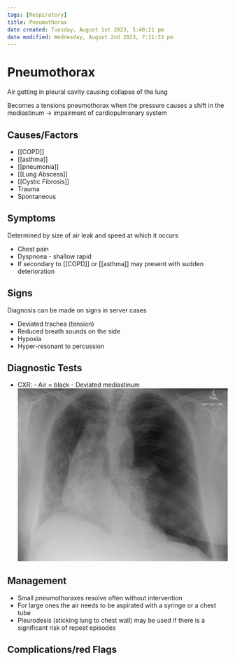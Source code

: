 ```yaml
---
tags: [Respiratory]
title: Pneumothorax
date created: Tuesday, August 1st 2023, 5:40:21 pm
date modified: Wednesday, August 2nd 2023, 7:11:33 pm
---
```




# Pneumothorax

Air getting in pleural cavity causing collapse of the lung

Becomes a tensions pneumothorax when the pressure causes a shift in the mediastinum -> impairment of cardiopulmonary system

## Causes/Factors

- [[COPD]]
- [[asthma]]
- [[pneumonia]]
- [[Lung Abscess]]
- [[Cystic Fibrosis]]
- Trauma
- Spontaneous

## Symptoms

Determined by size of air leak and speed at which it occurs

- Chest pain
- Dyspnoea - shallow rapid
- If secondary to [[COPD]] or [[asthma]] may present with sudden deterioration

## Signs

Diagnosis can be made on signs in server cases

- Deviated trachea (tension)
- Reduced breath sounds on the side
- Hypoxia
- Hyper-resonant to percussion

## Diagnostic Tests

- CXR: - Air = black - Deviated mediastinum
  ![|400](z_attachments/400-2.png)

## Management

- Small pneumothoraxes resolve often without intervention
- For large ones the air needs to be aspirated with a syringe or a chest tube
- Pleurodesis (sticking lung to chest wall) may be used if there is a significant risk of repeat episodes

## Complications/red Flags
